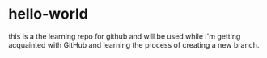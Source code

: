 # hello-world
this is a the learning repo for github and will be used while I'm getting acquainted with GitHub
and learning the process of creating a new branch.
